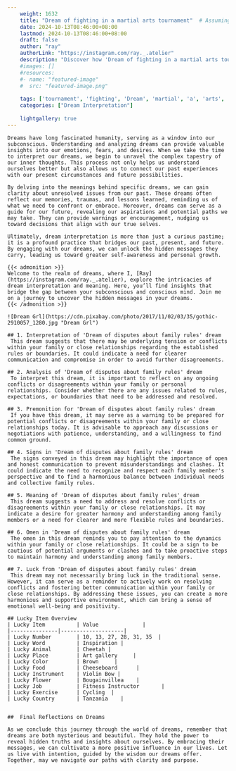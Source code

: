 ```yaml
---
    weight: 1632
    title: "Dream of fighting in a martial arts tournament"  # Assuming 'title' column exists
    date: 2024-10-13T08:46:00+08:00
    lastmod: 2024-10-13T08:46:00+08:00
    draft: false
    author: "ray"
    authorLink: "https://instagram.com/ray._.atelier"
    description: "Discover how 'Dream of fighting in a martial arts tournament' can interpret your future and uncover its significant meanings in your life."
    #images: []
    #resources:
    #- name: "featured-image"
    #  src: "featured-image.png"
    
    tags: ['tournament', 'fighting', 'Dream', 'martial', 'a', 'arts', 'in', 'of']
    categories: ["Dream Interpretation"]
    
    lightgallery: true
---
```

    
    Dreams have long fascinated humanity, serving as a window into our subconscious. Understanding and analyzing dreams can provide valuable insights into our emotions, fears, and desires. When we take the time to interpret our dreams, we begin to unravel the complex tapestry of our inner thoughts. This process not only helps us understand ourselves better but also allows us to connect our past experiences with our present circumstances and future possibilities.
    
    By delving into the meanings behind specific dreams, we can gain clarity about unresolved issues from our past. These dreams often reflect our memories, traumas, and lessons learned, reminding us of what we need to confront or embrace. Moreover, dreams can serve as a guide for our future, revealing our aspirations and potential paths we may take. They can provide warnings or encouragement, nudging us toward decisions that align with our true selves.
    
    Ultimately, dream interpretation is more than just a curious pastime; it is a profound practice that bridges our past, present, and future. By engaging with our dreams, we can unlock the hidden messages they carry, leading us toward greater self-awareness and personal growth.
    
    {{< admonition >}}
    Welcome to the realm of dreams, where I, [Ray](https://instagram.com/ray._.atelier), explore the intricacies of dream interpretation and meaning. Here, you’ll find insights that bridge the gap between your subconscious and conscious mind. Join me on a journey to uncover the hidden messages in your dreams.
    {{< /admonition >}}
    
    ![Dream Grl](https://cdn.pixabay.com/photo/2017/11/02/03/35/gothic-2910057_1280.jpg "Dream Grl")
    
    ## 1. Interpretation of 'Dream of disputes about family rules' dream
     This dream suggests that there may be underlying tension or conflicts within your family or close relationships regarding the established rules or boundaries. It could indicate a need for clearer communication and compromise in order to avoid further disagreements.
    
    ## 2. Analysis of 'Dream of disputes about family rules' dream
     To interpret this dream, it is important to reflect on any ongoing conflicts or disagreements within your family or personal relationships. Consider whether there are any issues related to rules, expectations, or boundaries that need to be addressed and resolved.
    
    ## 3. Premonition for 'Dream of disputes about family rules' dream
     If you have this dream, it may serve as a warning to be prepared for potential conflicts or disagreements within your family or close relationships today. It is advisable to approach any discussions or negotiations with patience, understanding, and a willingness to find common ground.
    
    ## 4. Signs in 'Dream of disputes about family rules' dream
     The signs conveyed in this dream may highlight the importance of open and honest communication to prevent misunderstandings and clashes. It could indicate the need to recognize and respect each family member's perspective and to find a harmonious balance between individual needs and collective family rules.
    
    ## 5. Meaning of 'Dream of disputes about family rules' dream
     This dream suggests a need to address and resolve conflicts or disagreements within your family or close relationships. It may indicate a desire for greater harmony and understanding among family members or a need for clearer and more flexible rules and boundaries.
    
    ## 6. Omen in 'Dream of disputes about family rules' dream
     The omen in this dream reminds you to pay attention to the dynamics within your family or close relationships. It could be a sign to be cautious of potential arguments or clashes and to take proactive steps to maintain harmony and understanding among family members.
    
    ## 7. Luck from 'Dream of disputes about family rules' dream
     This dream may not necessarily bring luck in the traditional sense. However, it can serve as a reminder to actively work on resolving conflicts and fostering better communication within your family or close relationships. By addressing these issues, you can create a more harmonious and supportive environment, which can bring a sense of emotional well-being and positivity.
    
    ## Lucky Item Overview
    | Lucky Item          | Value              |
    |---------------|--------------------|
    | Lucky Number        | 10, 13, 27, 28, 31, 35  |
    | Lucky Word          | Inspiration |
    | Lucky Animal        | Cheetah |
    | Lucky Place         | Art gallery     |
    | Lucky Color         | Brown     |
    | Lucky Food          | Cheeseboard      |
    | Lucky Instrument    | Violin Bow |
    | Lucky Flower        | Bougainvillea    |
    | Lucky Job           | Fitness Instructor       |
    | Lucky Exercise      | Cycling  |
    | Lucky Country       | Tanzania    |
    
    
    ##  Final Reflections on Dreams
    
    As we conclude this journey through the world of dreams, remember that dreams are both mysterious and beautiful. They hold the power to reveal hidden truths and insights about ourselves. By embracing their messages, we can cultivate a more positive influence in our lives. Let us live with intention, guided by the wisdom our dreams offer. Together, may we navigate our paths with clarity and purpose.
    
